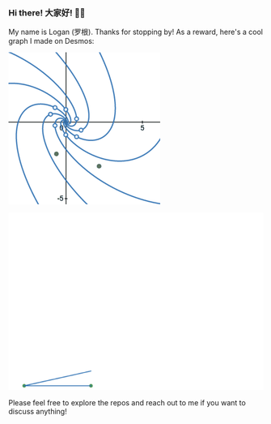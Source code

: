 ### Hi there! 大家好! 👋🏽

My name is Logan (罗根). Thanks for stopping by! As a reward, here's a cool graph I made on Desmos:  

  ![Alt Text](https://github.com/FlyingWorkshop/Desmos-Creations/blob/main/complex_phase_spiral.gif)
  
<p align="center">
<img src="https://github.com/FlyingWorkshop/Desmos-Creations/blob/main/butterfly_network.gif" alt="Butterfly Network generation!"/>
</p>

Please feel free to explore the repos and reach out to me if you want to discuss anything!
<!--
**FlyingWorkshop/FlyingWorkshop** is a ✨ _special_ ✨ repository because its `README.md` (this file) appears on your GitHub profile.

Here are some ideas to get you started:

- 🔭 I’m currently working on ...
- 🌱 I’m currently learning ...
- 👯 I’m looking to collaborate on ...
- 🤔 I’m looking for help with ...
- 💬 Ask me about ...
- 📫 How to reach me: ...
- 😄 Pronouns: ...
- ⚡ Fun fact: ...
-->
